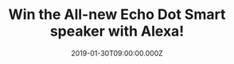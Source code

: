---
campaign-uuid: "c-4e2b6c2e-a21b-46a9-9910-f2ee7c1e9b5e"
type: "Competition"
category: "Technology"
date: "2019-01-30T09:00:00.000Z"
end-date: "2019-03-30T23:59:00.000Z"
disable-form: false
is_promoted: true
has_entry_page: true
title: "Win the All-new Echo Dot Smart speaker with Alexa!"
competition-description: "<p>The most popular Echo is now even better with a new speaker\
  \ and design, Echo Dot is a voice-controlled smart speaker with Alexa that's perfect\
  \ for any room. Just ask for music, news, information and more. You can also call\
  \ anyone with an Echo device, the Alexa App or Skype, and control compatible smart\
  \ home devices with your voice… want to know the best part? We have managed to get\
  \ our hands on one Echo Dot for you to enjoy.</p>\r\n<p>Sure you won’t want to miss\
  \ this amazing prize, right? Click below for a chance to win!</p>"
hero-header: "Win the All-new Echo Dot Smart speaker with Alexa!"
terms-confirmation: "N/A"
banner-img: "https://assets.expresslyapp.com/asset-d9ccdf4d-adfb-4164-b76e-5c0742c8aeae.jpg"
logo-left-href: "aaa.nme.com"
logo-left-image: "https://assets.expresslyapp.com/asset-c639047a-eb53-490b-8576-6bf27a6ed982.jpg"
logo-left-title: "NME AAA"
bg-image-hero: "https://assets.expresslyapp.com/asset-7ec3f35d-034c-4922-b3c1-28a6335311b3.png"
bg-image-first: "https://assets.expresslyapp.com/asset-8f567ad7-ca90-43b3-a244-b41f5135a970.jpg"
bg-image-second: "https://assets.expresslyapp.com/asset-df0659a5-4b2e-4d2c-881c-098a7a3e9ace.jpg"
bg-image-third: "https://assets.expresslyapp.com/asset-0d6c39c8-612a-4ab7-824c-204a8bfbd2fa.jpg"
section1-content: "<p>Use your voice to play a song, artist or genre through Amazon\
  \ Music, Spotify, TuneIn and others. With compatible Echo devices in different rooms,\
  \ you can fill your whole home with music. Also listen to Audible and radio stations,\
  \ or pair with Fire TV to voice-control films and entertainment.</p>"
section2-content: "<p>Make your life easier at home. Use your voice to set timers,\
  \ add items to lists, or create calendar events and reminders. You can also check\
  \ the news, weather or traffic, or ask for sports scores, cinema listings, restaurant\
  \ hours or information.</p>\r\n<p>Switch on the lamp before getting out of bed or\
  \ dim the lights from the sofa to watch a film—all without lifting a finger. Control\
  \ multiple devices with a single voice command, like locking the doors and turning\
  \ off the lights at night.</p>"
section3-content: "<p>Alexa has tens of thousands of skills and counting. Skills are\
  \ like apps and help you do more, such as playing True or False, tracking your fitness\
  \ with Fitbit or falling asleep to rain sounds. Create your own personal skills\
  \ and custom responses with Alexa Skill Blueprints. Just say “Alexa, help me get\
  \ started with skills’’</p>\r\n<p>This All-new Echo Dot Smart speaker with Alexa\
  \ is all you’re looking for! Enter the form below for a chance to win and get ready\
  \ to try its infinite features now! Good luck!</p>"
entry-title: "Win the All-new Echo Dot Smart speaker with Alexa!"
entry-content: "Enter the the All-new Echo Dot Smart speaker with Alexa\r\nby completing\
  \ the form below before 23:59 on 30th of March 2019."
has-winner: false
prize-description: "All-new Echo Dot Smart speaker with Alexa."
special-conditions: "Multiple entries are allowed up to one every day."
country-restrictions:
- "GB"
---
